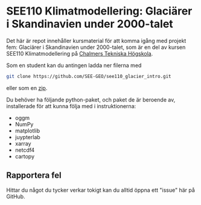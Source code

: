 # SEE110 Klimatmodellering: Glaciärer i Skandinavien under 2000-talet

Det här är repot innehåller kursmaterial för att komma igång med projekt fem: Glaciärer i Skandinavien under 2000-talet, som är en del av kursen SEE110 Klimatmodellering på [Chalmers Tekniska Högskola](https://www.chalmers.se/).


Som en student kan du antingen ladda ner filerna med
```bash
git clone https://github.com/SEE-GEO/see110_glacier_intro.git
```
eller som en [zip](https://github.com/SEE-GEO/see110_netcdf_tutorial/archive/refs/heads/main.zip).

Du behöver ha följande python-paket, och paket de är beroende av, installerade för att kunna följa med i instruktionerna:
- oggm
- NumPy
- matplotlib
- juypterlab
- xarray
- netcdf4
- cartopy


## Rapportera fel

Hittar du något du tycker verkar tokigt kan du alltid öppna ett "issue" här på GitHub.
